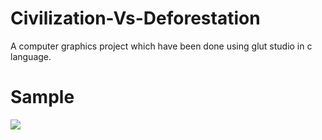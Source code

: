 # Civilization-Vs-Deforestation
A computer graphics project which have been done using glut studio in c language. 
# Sample 
<img src="gif.gif">
